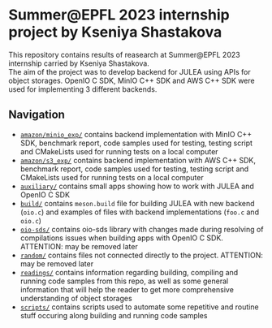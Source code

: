 # Summer@EPFL 2023 internship project by Kseniya Shastakova
This repository contains results of reasearch at Summer@EPFL 2023 internship carried by Kseniya Shastakova. \
The aim of the project was to develop backend for JULEA using APIs for object storages. OpenIO C SDK, MinIO C++ SDK and AWS C++ SDK were used for implementing 3 different backends.
## Navigation
* [`amazon/minio_exp/`](https://github.com/KseniyaShestakova/EPFL_internship/tree/main/amazon/minio_exp) contains backend implementation with MinIO C++ SDK, benchmark report, code samples used for testing,
 testing script and CMakeLists used for running tests on a local computer
* [`amazon/s3_exp/`](https://github.com/KseniyaShestakova/EPFL_internship/tree/main/amazon/s3_exp) contains backend implementation with AWS C++ SDK, benchmark report, code samples used for testing,
 testing script and CMakeLists used for running tests on a local computer
* [`auxiliary/`](https://github.com/KseniyaShestakova/EPFL_internship/tree/main/auxiliary) contains small apps showing how to work with JULEA and OpenIO C SDK
* [`build/`](https://github.com/KseniyaShestakova/EPFL_internship/tree/main/build) contains `meson.build` file for building JULEA with new backend (`oio.c`) and examples of files with backend implementations (`foo.c` and `oio.c`)
* [`oio-sds/`](https://github.com/KseniyaShestakova/EPFL_internship/tree/main/oio-sds) contains oio-sds library with changes made during resolving of compilations issues when building apps with OpenIO C SDK. ATTENTION: may be removed later
* [`random/`](https://github.com/KseniyaShestakova/EPFL_internship/tree/main/random) contains files not connected directly to the project. ATTENTION: may be removed later
* [`readings/`](https://github.com/KseniyaShestakova/EPFL_internship/tree/main/readings) contains information regarding building, compiling and running code samples from this repo,
   as well as some general information that will help the reader to get more comprehensive understanding of object storages
* [`scripts/`](https://github.com/KseniyaShestakova/EPFL_internship/tree/main/scripts) contains scripts used to automate some repetitive and routine stuff occuring along building and running code samples
